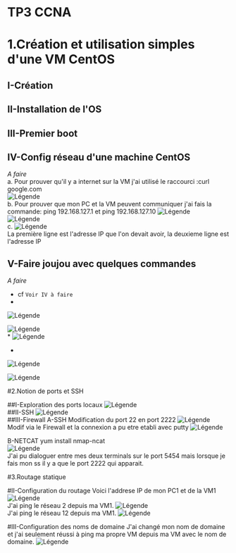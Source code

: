 # TP3 CCNA
# 1.Création et utilisation simples d'une VM CentOS
## I-Création
## II-Installation de l'OS
## III-Premier boot
## IV-Config réseau d'une machine CentOS

   *A faire*  
   a. Pour prouver qu'il y a internet sur la VM j'ai utilisé le raccourci :curl google.com  
   ![Légende](IMG/IMG1.PNG)  
   b. Pour prouver que mon PC et la VM peuvent communiquer j'ai fais la commande: ping 192.168.127.1 et ping 192.168.127.10
   ![Légende](IMG/IMG2.PNG)  
   ![Légende](IMG/IMG3.PNG)  
   c.  ![Légende](IMG/IMG4.PNG)  
   La première ligne est l'adresse IP que l'on devait avoir, la deuxieme ligne est l'adresse IP
   
## V-Faire joujou avec quelques commandes
   *A faire*  
   * cf `Voir IV à faire`  
   * 
   ![Légende](IMG/IMG4_1.PNG)  
   
   ![Légende](IMG/IMG5_1.PNG)  
   *
   ![Légende](IMG/IMG6.PNG)  
  
   *
   ![Légende](IMG/IMG7.PNG)  
   
   ![Légende](IMG/IMG8.PNG)  
   
   #2.Notion de ports et SSH
   
  ##I-Exploration des ports locaux
  ![Légende](IMG/IMG9.PNG)  
  ##II-SSH
  ![Légende](IMG/IMG11.PNG)  
  ##III-Firewall
  A-SSH
  Modification du port 22 en port 2222
  ![Légende](IMG/IMG12.PNG)  
  Modif via le Firewall et la connexion a pu etre etabli avec putty
  ![Légende](IMG/IMG13.PNG)  
  
  B-NETCAT
  yum install nmap-ncat  
  ![Légende](IMG/IMG14.PNG)  
J'ai pu dialoguer entre mes deux terminals sur le port 5454 mais lorsque je fais mon ss il y a que le port 2222 qui apparait.

   #3.Routage statique
   
   #II-Configuration du routage
   Voici l'addrese IP de mon PC1 et de la VM1
   ![Légende](IMG/IMG15.PNG)  
   J'ai ping le réseau 2 depuis ma VM1.
   ![Légende](IMG/IMG16.PNG)  
   J'ai ping le réseau 12 depuis ma VM1.
   ![Légende](IMG/IMG17.PNG)  
    
   #III-Configuration des noms de domaine
   J'ai changé mon nom de domaine et j'ai seulement réussi à ping ma propre VM depuis ma VM avec le nom de domaine.
   ![Légende](IMG/IMG18.PNG)  
